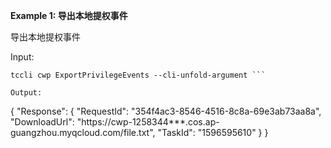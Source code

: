 **Example 1: 导出本地提权事件**

导出本地提权事件

Input: 

```
tccli cwp ExportPrivilegeEvents --cli-unfold-argument ```

Output: 
```
{
    "Response": {
        "RequestId": "354f4ac3-8546-4516-8c8a-69e3ab73aa8a",
        "DownloadUrl": "https://cwp-1258344***.cos.ap-guangzhou.myqcloud.com/file.txt",
        "TaskId": "1596595610"
    }
}
```

